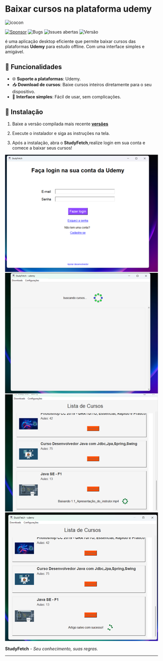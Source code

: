 # Baixar cursos na plataforma udemy


![icocon](bin/favicon.ico)

[![Sponsor](https://img.shields.io/badge/%F0%9F%92%B0-Apoie_o_projeto-00b16a?style=for-the-badge)](https://apoia.se/paulocesar-dev404) 
![Bugs](https://img.shields.io/github/issues/paulocesar-dev404/Baixar-cursos-da-plataforma-udemy/bug?style=for-the-badge&color=ff0000&label=Bugs&logo=bugatti)
![Issues abertas](https://img.shields.io/github/issues/paulocesar-dev404/Baixar-cursos-da-plataforma-udemy?style=for-the-badge&color=ff9800&label=Issues)
![Versão](https://img.shields.io/github/v/release/paulocesar-dev404/Baixar-cursos-da-plataforma-udemy?style=for-the-badge&color=blue&label=Vers%C3%A3o)

é uma aplicação desktop eficiente que permite baixar cursos das plataformas **Udemy**
para estudo offline. Com uma interface simples e amigável.

## 📜 Funcionalidades

- 🌐 **Suporte a plataformas**: Udemy.
- 📥 **Download de cursos**: Baixe cursos inteiros diretamente para o seu dispositivo.
- 🚀 **Interface simples**: Fácil de usar, sem complicações.

## 🚀 Instalação

1. Baixe a versão compilada mais recente **[versões](versions)**

2. Execute o instalador e siga as instruções na tela.

3. Após a instalação, abra o **StudyFetch**,realize login em sua conta e comece a baixar seus cursos!


![login](bin/login.png)
![carregando cursos](bin/loading.png)
![baixando](bin/baixando.png)
![baixando](bin/baixando2.png)




**StudyFetch** - *Seu conhecimento, suas regras.*


---
